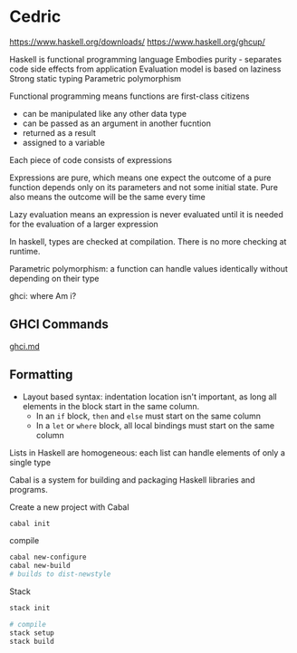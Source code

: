 # Cedric

https://www.haskell.org/downloads/
https://www.haskell.org/ghcup/

Haskell is functional programming language
Embodies purity - separates code side effects from application
Evaluation model is based on laziness
Strong static typing
Parametric polymorphism

Functional programming means functions are first-class citizens
* can be manipulated like any other data type
* can be passed as an argument in another fucntion
* returned as a result
* assigned to a variable

Each piece of code consists of expressions

Expressions are pure, which means one expect the outcome of a pure function depends only on its parameters and not some initial state.
Pure also means the outcome will be the same every time

Lazy evaluation means an expression  is never evaluated until it is needed for the evaluation of a larger expression

In haskell, types are checked at compilation. There is no more checking at runtime.

Parametric polymorphism: a function can handle values identically without depending on their type

ghci: where Am i? 

## GHCI Commands

[ghci.md](https://github.com/herereadthis/cedric/blob/main/docs/ghci.md)


## Formatting

* Layout based syntax: indentation location isn't important, as long all elements in the block start in the same column.
  * In an `if` block, `then` and `else` must start on the same column
  * In a `let` or `where` block, all local bindings must start on the same column



Lists in Haskell are homogeneous: each list can handle elements of only a single type

Cabal is a system for building and packaging Haskell libraries and programs.

Create a new project with Cabal

```bash
cabal init
```

compile

```bash
cabal new-configure
cabal new-build
# builds to dist-newstyle
```

Stack

```bash
stack init

# compile
stack setup
stack build
```